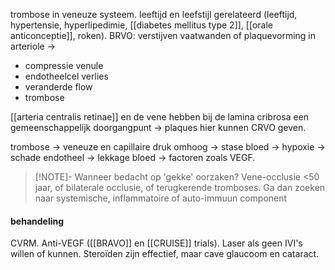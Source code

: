 trombose in veneuze systeem.
leeftijd en leefstijl gerelateerd (leeftijd, hypertensie, hyperlipedimie, [[diabetes mellitus type 2]], [[orale anticonceptie]], roken).
BRVO: verstijven vaatwanden of plaquevorming in arteriole -> 
- compressie venule
- endotheelcel verlies
- veranderde flow
- trombose

[[arteria centralis retinae]] en de vene hebben bij de lamina cribrosa een gemeenschappelijk doorgangpunt -> plaques hier kunnen CRVO geven.

trombose -> veneuze en capillaire druk omhoog -> stase bloed -> hypoxie -> schade endotheel -> lekkage bloed -> factoren zoals VEGF.

> [!NOTE]- Wanneer bedacht op 'gekke' oorzaken?
> Vene-occlusie <50 jaar, of bilaterale occlusie, of terugkerende tromboses.
> Ga dan zoeken naar systemische, inflammatoire of auto-immuun component

#### behandeling
CVRM.
Anti-VEGF ([[BRAVO]] en [[CRUISE]] trials).
Laser als geen IVI's willen of kunnen. 
Steroïden zijn effectief, maar cave glaucoom en cataract. 
